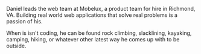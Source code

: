 Daniel leads the web team at Mobelux, a product team for hire in Richmond, VA. Building real world web applications that solve real problems is a passion of his.

When is isn't coding, he can be found rock climbing, slacklining, kayaking, camping, hiking, or whatever other latest way he comes up with to be outside.